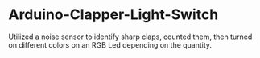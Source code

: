 # Arduino-Clapper-Light-Switch
Utilized a noise sensor to identify sharp claps, counted them, then turned on different colors on an RGB Led depending on the quantity.
